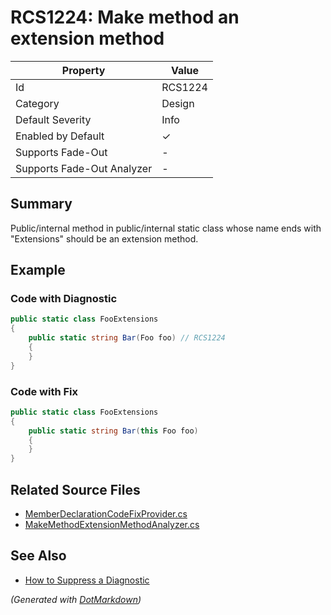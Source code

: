 # RCS1224: Make method an extension method

| Property                    | Value    |
| --------------------------- | -------- |
| Id                          | RCS1224  |
| Category                    | Design   |
| Default Severity            | Info     |
| Enabled by Default          | &#x2713; |
| Supports Fade\-Out          | \-       |
| Supports Fade\-Out Analyzer | \-       |

## Summary

Public/internal method in public/internal static class whose name ends with "Extensions" should be an extension method.

## Example

### Code with Diagnostic

```csharp
public static class FooExtensions
{
    public static string Bar(Foo foo) // RCS1224
    {
    }
}
```

### Code with Fix

```csharp
public static class FooExtensions
{
    public static string Bar(this Foo foo)
    {
    }
}
```

## Related Source Files

* [MemberDeclarationCodeFixProvider.cs](../../src/Analyzers.CodeFixes/CSharp/CodeFixes/MemberDeclarationCodeFixProvider.cs)
* [MakeMethodExtensionMethodAnalyzer.cs](../../src/Analyzers/CSharp/Analysis/MakeMethodExtensionMethodAnalyzer.cs)

## See Also

* [How to Suppress a Diagnostic](../HowToConfigureAnalyzers.md#how-to-suppress-a-diagnostic)

*\(Generated with [DotMarkdown](http://github.com/JosefPihrt/DotMarkdown)\)*